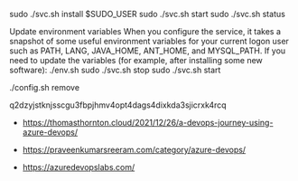 sudo ./svc.sh install $SUDO_USER
sudo ./svc.sh start
sudo ./svc.sh status


Update environment variables
When you configure the service, it takes a snapshot of some useful environment variables for your current logon user such as PATH, LANG, JAVA_HOME, ANT_HOME, and MYSQL_PATH. If you need to update the variables (for example, after installing some new software):
./env.sh
sudo ./svc.sh stop
sudo ./svc.sh start



./config.sh remove


q2dzyjstknjsscgu3fbpjhmv4opt4dags4dixkda3sjicrxk4rcq



- https://thomasthornton.cloud/2021/12/26/a-devops-journey-using-azure-devops/

- https://praveenkumarsreeram.com/category/azure-devops/

- https://azuredevopslabs.com/


